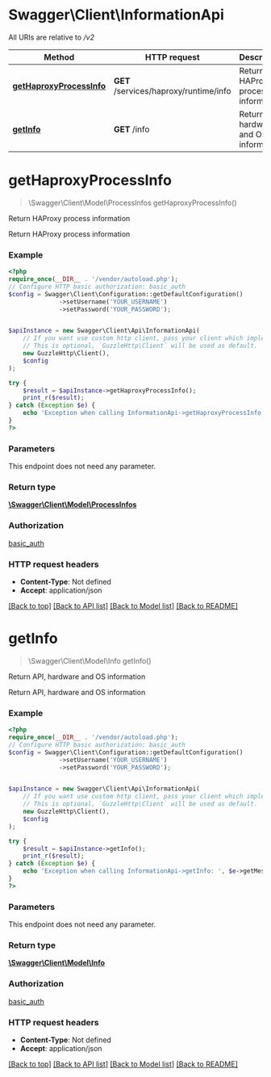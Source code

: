 # Swagger\Client\InformationApi

All URIs are relative to */v2*

Method | HTTP request | Description
------------- | ------------- | -------------
[**getHaproxyProcessInfo**](InformationApi.md#gethaproxyprocessinfo) | **GET** /services/haproxy/runtime/info | Return HAProxy process information
[**getInfo**](InformationApi.md#getinfo) | **GET** /info | Return API, hardware and OS information

# **getHaproxyProcessInfo**
> \Swagger\Client\Model\ProcessInfos getHaproxyProcessInfo()

Return HAProxy process information

Return HAProxy process information

### Example
```php
<?php
require_once(__DIR__ . '/vendor/autoload.php');
// Configure HTTP basic authorization: basic_auth
$config = Swagger\Client\Configuration::getDefaultConfiguration()
              ->setUsername('YOUR_USERNAME')
              ->setPassword('YOUR_PASSWORD');


$apiInstance = new Swagger\Client\Api\InformationApi(
    // If you want use custom http client, pass your client which implements `GuzzleHttp\ClientInterface`.
    // This is optional, `GuzzleHttp\Client` will be used as default.
    new GuzzleHttp\Client(),
    $config
);

try {
    $result = $apiInstance->getHaproxyProcessInfo();
    print_r($result);
} catch (Exception $e) {
    echo 'Exception when calling InformationApi->getHaproxyProcessInfo: ', $e->getMessage(), PHP_EOL;
}
?>
```

### Parameters
This endpoint does not need any parameter.

### Return type

[**\Swagger\Client\Model\ProcessInfos**](../Model/ProcessInfos.md)

### Authorization

[basic_auth](../../README.md#basic_auth)

### HTTP request headers

 - **Content-Type**: Not defined
 - **Accept**: application/json

[[Back to top]](#) [[Back to API list]](../../README.md#documentation-for-api-endpoints) [[Back to Model list]](../../README.md#documentation-for-models) [[Back to README]](../../README.md)

# **getInfo**
> \Swagger\Client\Model\Info getInfo()

Return API, hardware and OS information

Return API, hardware and OS information

### Example
```php
<?php
require_once(__DIR__ . '/vendor/autoload.php');
// Configure HTTP basic authorization: basic_auth
$config = Swagger\Client\Configuration::getDefaultConfiguration()
              ->setUsername('YOUR_USERNAME')
              ->setPassword('YOUR_PASSWORD');


$apiInstance = new Swagger\Client\Api\InformationApi(
    // If you want use custom http client, pass your client which implements `GuzzleHttp\ClientInterface`.
    // This is optional, `GuzzleHttp\Client` will be used as default.
    new GuzzleHttp\Client(),
    $config
);

try {
    $result = $apiInstance->getInfo();
    print_r($result);
} catch (Exception $e) {
    echo 'Exception when calling InformationApi->getInfo: ', $e->getMessage(), PHP_EOL;
}
?>
```

### Parameters
This endpoint does not need any parameter.

### Return type

[**\Swagger\Client\Model\Info**](../Model/Info.md)

### Authorization

[basic_auth](../../README.md#basic_auth)

### HTTP request headers

 - **Content-Type**: Not defined
 - **Accept**: application/json

[[Back to top]](#) [[Back to API list]](../../README.md#documentation-for-api-endpoints) [[Back to Model list]](../../README.md#documentation-for-models) [[Back to README]](../../README.md)

